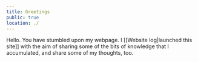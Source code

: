 ```yaml
---
title: Greetings
public: true
location: ./
---
```

Hello. You have stumbled upon my webpage. I [[Website log|launched this site]] with the aim of sharing some of the bits of knowledge that I accumulated, and share some of my thoughts, too.